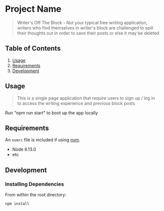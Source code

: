 # Project Name

> Writer's Off The Block - Not your typical free writing application, writers who find themselves in writer's block are challenged to spill their thoughts out in order to save their posts or else it may be deleted

## Table of Contents

1. [Usage](#Usage)
1. [Requirements](#requirements)
1. [Development](#development)

## Usage

> This is a single page application that require users to sign up / log in to access the writing experience and previous block posts

Run "npm run start" to boot up the app locally

## Requirements

An `nvmrc` file is included if using [nvm](https://github.com/creationix/nvm).

- Node 6.13.0
- etc

## Development

### Installing Dependencies

From within the root directory:

```sh
npm install
```